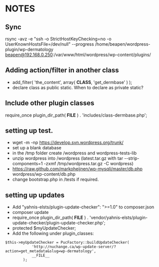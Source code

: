 # NOTES

## Sync
rsync -avz -e "ssh -o StrictHostKeyChecking=no -o UserKnownHostsFile=/dev/null" --progress /home/beapen/wordpress-plugin/wp-dermatology beapen@192.168.0.250:/var/www/html/wordpress/wp-content/plugins/

## Adding action/filter in another class
* add_filter( 'the_content', array( __CLASS__, 'get_dermbase' ) );
* declare class as public static. When to declare as private static?

## Include other plugin classes
require_once plugin_dir_path( __FILE__ ) . 'includes/class-dermbase.php';

## setting up test.

* wget -m -np https://develop.svn.wordpress.org/trunk/
* set up a blank database
* in the /tmp folder create /wordpress and wordpress-tests-lib
* unzip wordpress into /wordpress (latest.tar.gz with tar --strip-components=1 -zxmf /tmp/wordpress.tar.gz -C wordpress)
* https://raw.github.com/markoheijnen/wp-mysqli/master/db.php wordpress/wp-content/db.php
* change bootstrap.php in /tests if required.

## setting up updates
* Add "yahnis-elsts/plugin-update-checker": ">=1.0" to composer.json
* composer update
* require_once plugin_dir_path( __FILE__ ) . 'vendor/yahnis-elsts/plugin-update-checker/plugin-update-checker.php';
* protected $myUpdateChecker;
* Add the following under plugin_classes:
```
$this->myUpdateChecker = PucFactory::buildUpdateChecker(
    		'http://nuchange.ca/wp-update-server/?action=get_metadata&slug=wp-dermatology',
    		__FILE__
		);
```


